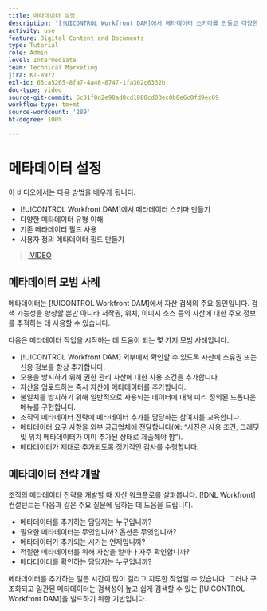 ```yaml
---
title: 메타데이터 설정
description: '[!UICONTROL Workfront DAM]에서 메타데이터 스키마를 만들고 다양한 메타데이터 유형을 이해하고 기존 메타데이터 필드를 사용하는 등의 방법을 알아봅니다.'
activity: use
feature: Digital Content and Documents
type: Tutorial
role: Admin
level: Intermediate
team: Technical Marketing
jira: KT-8972
exl-id: 65ca5265-8fa7-4a46-8747-1fa362c6332b
doc-type: video
source-git-commit: 6c31f8d2e98ad8cd1880cd03ec0b0e6c0fd9ec09
workflow-type: tm+mt
source-wordcount: '289'
ht-degree: 100%

---
```


# 메타데이터 설정

이 비디오에서는 다음 방법을 배우게 됩니다.

* [!UICONTROL Workfront DAM]에서 메타데이터 스키마 만들기
* 다양한 메타데이터 유형 이해
* 기존 메타데이터 필드 사용
* 사용자 정의 메타데이터 필드 만들기

>[!VIDEO](https://video.tv.adobe.com/v/335235/?quality=12&learn=on)

## 메타데이터 모범 사례

메타데이터는 [!UICONTROL Workfront DAM]에서 자산 검색의 주요 동인입니다. 검색 가능성을 향상할 뿐만 아니라 저작권, 위치, 이미지 소스 등의 자산에 대한 주요 정보를 추적하는 데 사용할 수 있습니다.

다음은 메타데이터 작업을 시작하는 데 도움이 되는 몇 가지 모범 사례입니다.

* [!UICONTROL Workfront DAM] 외부에서 확인할 수 있도록 자산에 소유권 또는 신용 정보를 항상 추가합니다.
* 오용을 방지하기 위해 권한 관리 자산에 대한 사용 조건을 추가합니다.
* 자산을 업로드하는 즉시 자산에 메타데이터를 추가합니다.
* 불일치를 방지하기 위해 일반적으로 사용되는 데이터에 대해 미리 정의된 드롭다운 메뉴를 구현합니다.
* 조직의 메타데이터 전략에 메타데이터 추가를 담당하는 참여자를 교육합니다.
* 메타데이터 요구 사항을 외부 공급업체에 전달합니다(예: “사진은 사용 조건, 크레딧 및 위치 메타데이터가 이미 추가된 상태로 제출해야 함”).
* 메타데이터가 제대로 추가되도록 정기적인 감사를 수행합니다.

## 메타데이터 전략 개발

조직의 메타데이터 전략을 개발할 때 자산 워크플로를 살펴봅니다. [!DNL Workfront] 컨설턴트는 다음과 같은 주요 질문에 답하는 데 도움을 드립니다.

* 메타데이터를 추가하는 담당자는 누구입니까?
* 필요한 메타데이터는 무엇입니까? 옵션은 무엇입니까?
* 메타데이터가 추가되는 시기는 언제입니까?
* 적절한 메타데이터를 위해 자산을 얼마나 자주 확인합니까?
* 메타데이터를 확인하는 담당자는 누구입니까?

메타데이터를 추가하는 일은 시간이 많이 걸리고 지루한 작업일 수 있습니다. 그러나 구조화되고 일관된 메타데이터는 검색성이 높고 쉽게 검색할 수 있는 [!UICONTROL Workfront DAM]을 빌드하기 위한 기반입니다.
